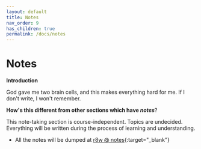 ```yaml
---
layout: default
title: Notes
nav_order: 9
has_children: true
permalink: /docs/notes
---
```


# Notes

__Introduction__

God gave me two brain cells, and this makes everything hard for me. If I don't write, I won't remember.

__How's this different from other sections which have *notes*__?

This note-taking section is course-independent. Topics are undecided. Everything will be written during the process of learning and understanding.

- All the notes will be dumped at [r8w @ notes](https://r8w.github.io/notes){:target="_blank"}